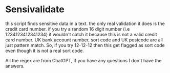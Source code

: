 # Sensivalidate

this script finds sensitive data in a text. the only real validation it does is the credit card number.
if you try a random 16 digit number (i.e 1234123412341234) it wouldn't catch it because this is not a 
valid credit card number. UK bank account number, sort code and UK postcode are all just pattern match. So, if 
you try 12-12-12 then this get flagged as sort code even though it is not a real sort code.

All the regex are from ChatGPT, if you have any questions I don't have the answers. 